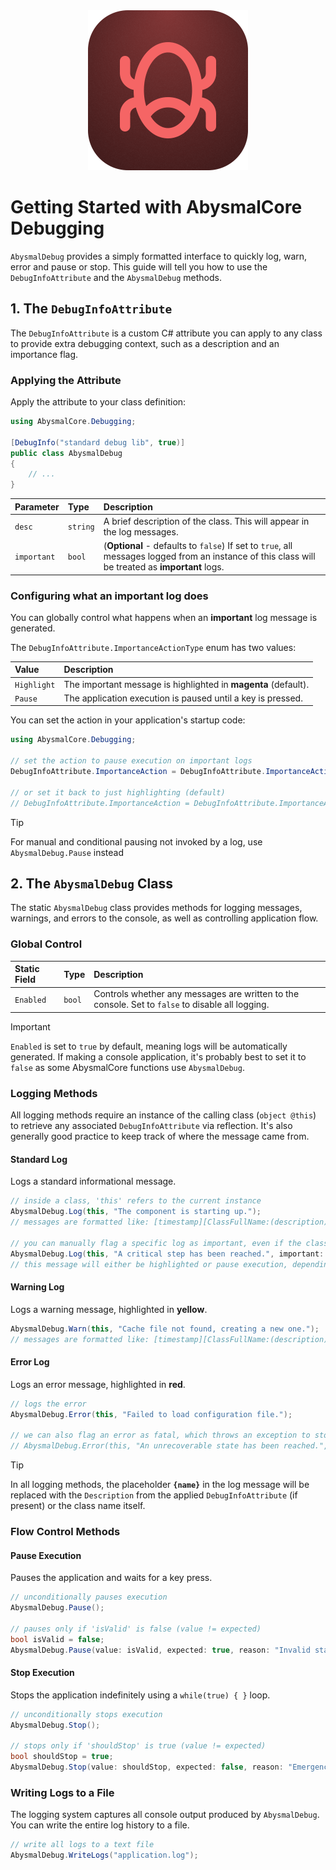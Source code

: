 <div align="center">
  <img width="256" height="256" alt="AbysmalCore.Extensibility" src="https://github.com/Dismalitie/AbysmalCore/blob/master/images/debugging.png?raw=true" />
</div>

# Getting Started with AbysmalCore Debugging

`AbysmalDebug` provides a simply formatted interface to quickly log, warn, error and pause or stop. This guide will tell you how to use the `DebugInfoAttribute` and the `AbysmalDebug` methods.

## 1\. The `DebugInfoAttribute`

The `DebugInfoAttribute` is a custom C\# attribute you can apply to any class to provide extra debugging context, such as a description and an importance flag.

### Applying the Attribute

Apply the attribute to your class definition:

```cs
using AbysmalCore.Debugging;

[DebugInfo("standard debug lib", true)]
public class AbysmalDebug
{
    // ...
}
```

| Parameter | Type | Description |
| :--- | :--- | :--- |
| `desc` | `string` | A brief description of the class. This will appear in the log messages. |
| `important` | `bool` | (**Optional** - defaults to `false`) If set to `true`, all messages logged from an instance of this class will be treated as **important** logs. |

### Configuring what an important log does

You can globally control what happens when an **important** log message is generated.

The `DebugInfoAttribute.ImportanceActionType` enum has two values:

| Value | Description |
| :--- | :--- |
| `Highlight` | The important message is highlighted in **magenta** (default). |
| `Pause` | The application execution is paused until a key is pressed. |

You can set the action in your application's startup code:

```cs
using AbysmalCore.Debugging;

// set the action to pause execution on important logs
DebugInfoAttribute.ImportanceAction = DebugInfoAttribute.ImportanceActionType.Pause;

// or set it back to just highlighting (default)
// DebugInfoAttribute.ImportanceAction = DebugInfoAttribute.ImportanceActionType.Highlight;
```

> [!TIP]
> For manual and conditional pausing not invoked by a log, use `AbysmalDebug.Pause` instead

## 2\. The `AbysmalDebug` Class

The static `AbysmalDebug` class provides methods for logging messages, warnings, and errors to the console, as well as controlling application flow.

### Global Control

| Static Field | Type | Description |
| :--- | :--- | :--- |
| `Enabled` | `bool` | Controls whether any messages are written to the console. Set to `false` to disable all logging. |

> [!IMPORTANT]
> `Enabled` is set to `true` by default, meaning logs will be automatically generated. If making a console application, it's probably best to set it to `false` as some AbysmalCore functions use `AbysmalDebug`.

### Logging Methods

All logging methods require an instance of the calling class (`object @this`) to retrieve any associated `DebugInfoAttribute` via reflection. It's also generally good practice to keep track of where the message came from.

#### Standard Log

Logs a standard informational message.

```cs
// inside a class, 'this' refers to the current instance
AbysmalDebug.Log(this, "The component is starting up."); 
// messages are formatted like: [timestamp][ClassFullName:(description)] (i) message

// you can manually flag a specific log as important, even if the class isn't marked as important
AbysmalDebug.Log(this, "A critical step has been reached.", important: true); 
// this message will either be highlighted or pause execution, depending on ImportanceAction.
```

#### Warning Log

Logs a warning message, highlighted in **yellow**.

```cs
AbysmalDebug.Warn(this, "Cache file not found, creating a new one."); 
// messages are formatted like: [timestamp][ClassFullName:(description)] /!\ message
```

#### Error Log

Logs an error message, highlighted in **red**.

```cs
// logs the error
AbysmalDebug.Error(this, "Failed to load configuration file."); 

// we can also flag an error as fatal, which throws an exception to stop execution
// AbysmalDebug.Error(this, "An unrecoverable state has been reached.", fatal: true);
```

> [!TIP]
> In all logging methods, the placeholder **`{name}`** in the log message will be replaced with the `Description` from the applied `DebugInfoAttribute` (if present) or the class name itself.

### Flow Control Methods

#### Pause Execution

Pauses the application and waits for a key press.

```cs
// unconditionally pauses execution
AbysmalDebug.Pause(); 

// pauses only if 'isValid' is false (value != expected)
bool isValid = false;
AbysmalDebug.Pause(value: isValid, expected: true, reason: "Invalid state detected"); 
```

#### Stop Execution

Stops the application indefinitely using a `while(true) { }` loop.

```cs
// unconditionally stops execution
AbysmalDebug.Stop(); 

// stops only if 'shouldStop' is true (value != expected)
bool shouldStop = true;
AbysmalDebug.Stop(value: shouldStop, expected: false, reason: "Emergency stop signal");
```

### Writing Logs to a File

The logging system captures all console output produced by `AbysmalDebug`. You can write the entire log history to a file.

```cs
// write all logs to a text file
AbysmalDebug.WriteLogs("application.log");
```